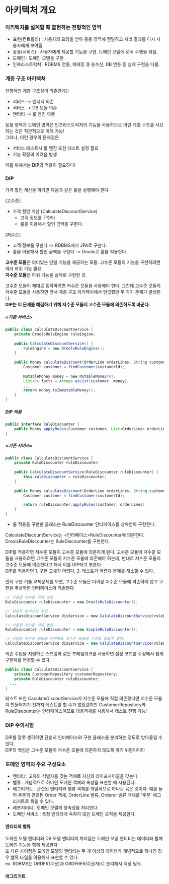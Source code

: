 # 아키텍처 개요 

### 아키텍처를 설계할 때 출현하는 전형적인 영역
- 표현(컨트롤러) : 사용자의 요청을 받아 응용 영역에 전달하고 처리 결과를 다시 사용자에게 보여줌.
- 응용(서비스) : 사용자에게 제공할 기능을 구현. 도메인 모델에 로직 수행을 위임.
- 도메인 : 도메인 모델을 구현.
- 인프라스트럭처 : RDBMS 연동, 메세징 큐 송수신, DB 연동 등 실제 구현을 다룸.

### 계층 구조 아키텍처

전형적인 계층 구조상의 의존관계는
- 서비스 -> 엔티티 의존
- 서비스 -> DB 모듈 의존
- 엔티티 -> 룰 엔진 의존

응용 영역과 도메인 영역은 인프라스트럭처의 기능을 사용하므로 이런 계층 구조를 사요하는 것은 직관적으로 이해 가능! </br>
그러나, 이런 경우의 문제점은 

- 서비스 테스트시 룰 엔진 또한 테스트 설정 필요 
- 기능 확장의 어려움 발생 

이를 위해서는 <b>DIP</b>의 적용이 필요하다!

### DIP

가격 할인 계산을 하려면 다음과 같은 룰을 실행해야 한다 </br>

[고수준]
- 가격 할인 계산 (CalculateDiscountService)
  - 고객 정보를 구한다
  - 룰을 이용해서 할인 금액을 구한다. 

[저수준]
- 고객 정보를 구한다 -> RDBMS에서 JPA로 구한다.
- 룰을 이용해서 할인 금액을 구한다 -> Drools로 룰을 적용한다.

<b>고수준 모듈</b>은 의미있는 단일 기능을 제공하는 모듈. 고수준 모듈의 기능을 구현하려면 여러 하위 기능 필요. </br>
<b>저수준 모듈</b>은 하위 기능을 실제로 구현한 것. </br>

고수준 모듈이 제대로 동작하려면 저수준 모듈을 사용해야 한다. 그런데 고수준 모듈이 저수준 모듈을 사용하면 앞서 계층 구조 아키텍처에서 언급했던 두 가지 문제가 발생한다. </br>
<b>DIP는 이 문제를 해결하기 위해 저수준 모듈이 고수준 모듈에 의존하도록 바꾼다.</b>

##### <기존 서비스>
```java
public class CalculateDiscountService {
    private DroolsRuleEngine ruleEngine;
    
    public CalculateDiscountService() {
        ruleEngine = new DroolsRuleEngine();
    }
    
    public Money calculateDiscount(OrderLine orderLines, String customerId) {
        Customer customer = findCustomer(customerId);
        
        MutableMoney money = new MutableMoney(0);
        List<?> facts = Arrays.asList(customer, money);
        ,,,
        return money.toImmutableMoney();
    }
}
```

##### DIP 적용 
```java
public interface RuleDiscounter {
    public Money applyRules(Customer customer, List<OrderLine> orderLines);
}
```
##### <기존 서비스>
```java
public class CalculateDiscountService {
    private RuleDiscounter ruleDiscounter;
    
    public CalculateDiscountService(RuleDiscounter ruleDiscounter) {
        this.ruleDiscounter = ruleDiscounter;
    }
    
    public Money calculateDiscount(OrderLine orderLines, String customerId) {
        Customer customer = findCustomer(customerId);

        return ruleDiscounter.applyRules(customer, orderLines)
    }
}
```
- 룰 적용을 구현한 클래스는 RuleDiscounter 인터페이스를 상속받아 구현한다.

CalculateDiscountService는 <인터페이스>RuleDiscounter에 의존한다. </br>
DroolsRuleDiscounter는 RuleDiscounter를 구현한다. </br>

DIP를 적용하면 저수준 모듈이 고수준 모듈에 의존하게 된다. 고수준 모듈이 저수준 모듈을 사용하려면 고수준 모듈이 저수준 모듈에 의존해야 하는데, 반대로 저수준 모듈이 고수준 모듈에 의존한다고 해서 이를 DIP라고 부른다. </br>
DIP를 적용하면 1. 구현 교체가 어렵다, 2. 테스트가 어렵다 문제를 해소할 수 있다. </br>

먼저 구현 기술 교체문제를 보면, 고수준 모듈은 더이상 저수준 모듈에 의존하지 않고 구현을 추상화한 인터페이스에 의존한다.

```java
// 사용할 저수준 객체 생성 
RuleDiscounter ruleDiscounter = new DroolsRuleDiscounter();

// 생성자 방식으로 주입 
CalculateDiscountService disService = new CalulateDiscountService(ruleDiscounter);
```
```java
// 사용할 저수준 객체 변경
RuleDiscounter ruleDiscounter = new SimpleRuleDiscounter();

// 사용할 저수준 모듈을 변경해도 고수준 모듈을 수정할 필요가 없다.
CalculateDiscountService disService = new CalulateDiscountService(ruleDiscounter);
```

의존 주입을 지원하는 스프링과 같은 프레임워크를 사용하면 설정 코드를 수정해서 쉽게 구현체를 변경할 수 있다.</br>

```java
public class CalculateDiscountService {
    private CustomerRepository customerRepository;
    private RuleDiscounter ruleDiscounter;
  ...
}
```

테스트 또한 CaculateDiscoutService가 저수준 모듈에 직접 의존했다면 저수준 모듈이 만들어지기 전까지 테스트를 할 수가 없었겠지만 CustomerRepository와 RuleDiscounter는 인터페이스이므로 대용객체를 사용해서 테스트 진행 가능! </br>

### DIP 주의사항
DIP를 잘못 생각하면 단순히 인터페이스와 구현 클래스를 분리하는 정도로 받아들일 수 있다. </br>
DIP의 핵심은 고수준 모듈이 저수준 모듈에 의존하지 않도록 하기 위함이다!!!

### 도메인 영역의 주요 구성요소 

- 엔티티 : 고유의 식별자를 갖는 객체로 자신의 라이프사이클을 갖는다. 
- 밸류 : 개념적으로 하나인 도메인 객체의 속성을 표현할 때 사용된다.
- 애그리거트 : 관련된 엔티티와 밸류 객체를 개념적으로 하나로 묶은 것이다. 예를 들어 주문과 관련된 Order 객체, OrderLine 밸류, Orderer 밸류 객체를 '주문' 애그리거트로 묶을 수 있다.
- 레포지터리 : 도메인 모델의 영속성을 처리한다. 
- 도메인 서비스 : 특정 엔티티에 속하지 않은 도메인 로직을 제공한다. 

#### 엔티티와 밸류

도메인 모델 엔티티와 DB 모델 엔티티의 차이점은 도메인 모델 엔티티는 데이터와 함께 도메인 기능을 함께 제공한다. </br>
또 다른 차이점은 도메인 모델의 엔티티는 두 개 이상의 데이터가 개념적으로 하나인 경우 밸류 타입을 이용해서 표현할 수 있다. </br>
ex. RDBMS는 ORDER(주문)과 ORDERER(주문자)로 분리해서 저장 필요.

#### 애그리거트 